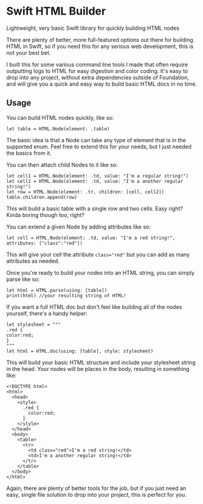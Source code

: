 # Swift HTML Builder
Lightweight, very basic Swift library for quickly building HTML nodes

There are plenty of better, more full-featured options out there for building HTML in Swift, so if you need this for any serious web development, this is not your best bet.

I built this for some various command line tools I made that often require outputting logs to HTML for easy digestion and color coding. It's easy to drop into any project, without extra dependencies outside of Foundation, and will give you a quick and easy way to build basic HTML docs in no time. 

## Usage
You can build HTML nodes quickly, like so:
```
let table = HTML.Node(element: .table)
```

The basic idea is that a Node can take any type of element that is in the supported enum. Feel free to extend this for your needs, but I just needed the basics from it. 

You can then attach child Nodes to it like so:
```
let cell1 = HTML.Node(element: .td, value: "I'm a regular string!")
let cell2 = HTML.Node(element: .td, value: "I'm a another regular string!")
let row = HTML.Node(element: .tr, children: [cell, cell2])
table.children.append(row)
```

This will build a basic table with a single row and two cells. Easy right? Kinda boring though too, right?

You can extend a given Node by adding attributes like so:
```
let cell = HTML.Node(element: .td, value: "I'm a red string!", attributes: ["class":"red"])
```

This will give your cell the attribute `class="red"` but you can add as many attributes as needed.

Once you're ready to build your nodes into an HTML string, you can simply parse like so:
```
let html = HTML.parse(using: [table])
print(html) //your resulting string of HTML!
```

If you want a full HTML doc but don't feel like building all of the nodes yourself, there's a handy helper:
```
let stylesheet = """
.red {
color:red;
}
"""
let html = HTML.doc(using: [table], style: stylesheet)
```

This will build your basic HTML structure and include your stylesheet string in the head. Your nodes will be places in the body, resulting in something like:
```
<!DOCTYPE html>
<html>
  <head>
    <style>
      .red {
        color:red;
      }
    </style>
  </head>
  <body>
    <table>
      <tr>
        <td class="red">I'm a red string!</td>
        <td>I'm a another regular string!</td>
      </tr>
    </table>
  </body>
</html>
```

Again, there are plenty of better tools for the job, but if you just need an easy, single file solution to drop into your project, this is perfect for you. 
